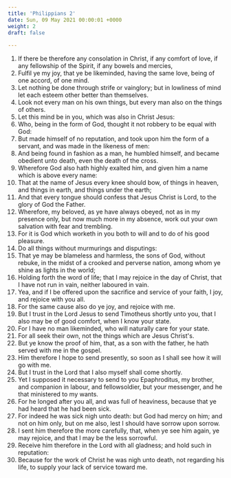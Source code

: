```yaml
---
title: 'Philippians 2'
date: Sun, 09 May 2021 00:00:01 +0000
weight: 2
draft: false
  
---
```


1. If there be therefore any consolation in Christ, if any comfort of love, if any fellowship of the Spirit, if any bowels and mercies,
2. Fulfil ye my joy, that ye be likeminded, having the same love, being of one accord, of one mind.
3. Let nothing be done through strife or vainglory; but in lowliness of mind let each esteem other better than themselves.
4. Look not every man on his own things, but every man also on the things of others.
5. Let this mind be in you, which was also in Christ Jesus:
6. Who, being in the form of God, thought it not robbery to be equal with God:
7. But made himself of no reputation, and took upon him the form of a servant, and was made in the likeness of men:
8. And being found in fashion as a man, he humbled himself, and became obedient unto death, even the death of the cross.
9. Wherefore God also hath highly exalted him, and given him a name which is above every name:
10. That at the name of Jesus every knee should bow, of things in heaven, and things in earth, and things under the earth;
11. And that every tongue should confess that Jesus Christ is Lord, to the glory of God the Father.
12. Wherefore, my beloved, as ye have always obeyed, not as in my presence only, but now much more in my absence, work out your own salvation with fear and trembling.
13. For it is God which worketh in you both to will and to do of his good pleasure.
14. Do all things without murmurings and disputings:
15. That ye may be blameless and harmless, the sons of God, without rebuke, in the midst of a crooked and perverse nation, among whom ye shine as lights in the world;
16. Holding forth the word of life; that I may rejoice in the day of Christ, that I have not run in vain, neither laboured in vain.
17. Yea, and if I be offered upon the sacrifice and service of your faith, I joy, and rejoice with you all.
18. For the same cause also do ye joy, and rejoice with me.
19. But I trust in the Lord Jesus to send Timotheus shortly unto you, that I also may be of good comfort, when I know your state.
20. For I have no man likeminded, who will naturally care for your state.
21. For all seek their own, not the things which are Jesus Christ's.
22. But ye know the proof of him, that, as a son with the father, he hath served with me in the gospel.
23. Him therefore I hope to send presently, so soon as I shall see how it will go with me.
24. But I trust in the Lord that I also myself shall come shortly.
25. Yet I supposed it necessary to send to you Epaphroditus, my brother, and companion in labour, and fellowsoldier, but your messenger, and he that ministered to my wants.
26. For he longed after you all, and was full of heaviness, because that ye had heard that he had been sick.
27. For indeed he was sick nigh unto death: but God had mercy on him; and not on him only, but on me also, lest I should have sorrow upon sorrow.
28. I sent him therefore the more carefully, that, when ye see him again, ye may rejoice, and that I may be the less sorrowful.
29. Receive him therefore in the Lord with all gladness; and hold such in reputation:
30. Because for the work of Christ he was nigh unto death, not regarding his life, to supply your lack of service toward me.
